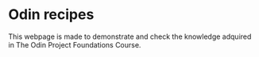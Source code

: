 # Odin recipes

This webpage is made to demonstrate and check the knowledge adquired in The Odin Project Foundations Course.